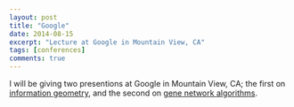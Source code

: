 ```yaml
---
layout: post
title: "Google"
date: 2014-08-15
excerpt: "Lecture at Google in Mountain View, CA"
tags: [conferences]
comments: true
---
```


I will be giving two presentions at Google in Mountain View, CA; the first on [information geometry](https://drive.google.com/open?id=12h1QE_lCRyCXwhJMRoANQIg55WIMWX_m), and the second on [gene network algorithms](https://drive.google.com/open?id=1bW1rpSHmPUlcQPSWb5dE0AVkkXUJXkz6).



